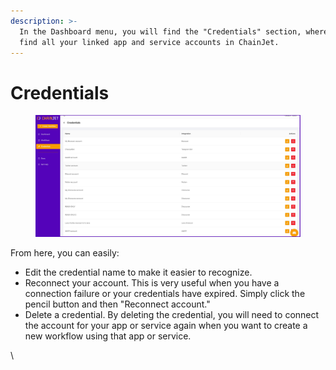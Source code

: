 ```yaml
---
description: >-
  In the Dashboard menu, you will find the "Credentials" section, where you will
  find all your linked app and service accounts in ChainJet.
---
```


# Credentials

<figure><img src=".gitbook/assets/credentials.jpeg" alt=""><figcaption></figcaption></figure>

From here, you can easily:

* Edit the credential name to make it easier to recognize.
* Reconnect your account. This is very useful when you have a connection failure or your credentials have expired. Simply click the pencil button and then "Reconnect account."
* Delete a credential. By deleting the credential, you will need to connect the account for your app or service again when you want to create a new workflow using that app or service.

\
